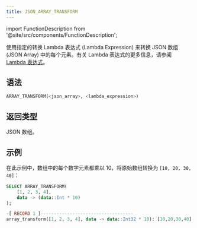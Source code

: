 ```yaml
---
title: JSON_ARRAY_TRANSFORM
---
```


import FunctionDescription from '@site/src/components/FunctionDescription';

<FunctionDescription description="引入或更新于：v1.2.762"/>

使用指定的转换 Lambda 表达式 (Lambda Expression) 来转换 JSON 数组 (JSON Array) 中的每个元素。有关 Lambda 表达式的更多信息，请参阅 [Lambda 表达式](../../../00-sql-reference/42-lambda-expressions.md)。

## 语法

```sql
ARRAY_TRANSFORM(<json_array>, <lambda_expression>)
```

## 返回类型

JSON 数组。

## 示例

在此示例中，数组中的每个数字元素都乘以 10，将原始数组转换为 `[10, 20, 30, 40]`：

```sql
SELECT ARRAY_TRANSFORM(
    [1, 2, 3, 4],
    data -> (data::Int * 10)
);

-[ RECORD 1 ]-----------------------------------
array_transform([1, 2, 3, 4], data -> data::Int32 * 10): [10,20,30,40]
```